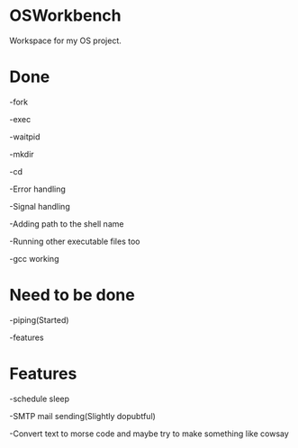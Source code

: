# OSWorkbench
Workspace for my OS project.

# Done
-fork


-exec


-waitpid


-mkdir


-cd


-Error handling 


-Signal handling


-Adding path to the shell name 


-Running other executable files too


-gcc working


# Need to be done 

-piping(Started)



-features




# Features

-schedule sleep


-SMTP mail sending(Slightly dopubtful)


-Convert text to morse code and maybe try to make something like cowsay
